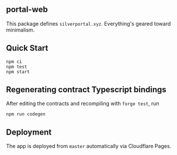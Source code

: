 ## portal-web

This package defines `silverportal.xyz`. Everything's geared toward minimalism.

## Quick Start

```
npm ci
npm test
npm start
```

## Regenerating contract Typescript bindings

After editing the contracts and recompiling with `forge test`, run

```
npm run codegen
```

## Deployment

The app is deployed from `master` automatically via Cloudflare Pages.
